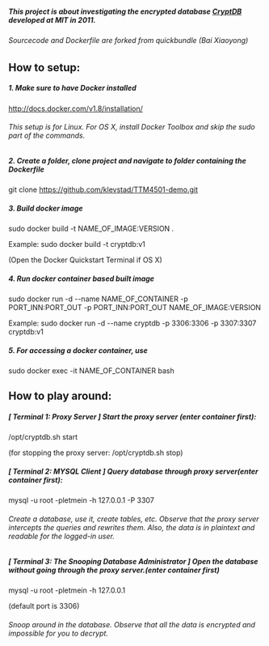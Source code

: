 ##### This project is about investigating the encrypted database [CryptDB](https://css.csail.mit.edu/cryptdb/) developed at MIT in 2011.

###### Sourcecode and Dockerfile are forked from quickbundle (Bai Xiaoyong)

## How to setup:

##### 1. Make sure to have Docker installed

http://docs.docker.com/v1.8/installation/

###### This setup is for Linux. For OS X, install Docker Toolbox and skip the sudo part of the commands.

##### 2. Create a folder, clone project and navigate to folder containing the Dockerfile

git clone https://github.com/klevstad/TTM4501-demo.git

##### 3. Build docker image

sudo docker build -t NAME_OF_IMAGE:VERSION .

Example: sudo docker build -t cryptdb:v1

(Open the Docker Quickstart Terminal if OS X)

##### 4. Run docker container based built image

sudo docker run -d --name NAME_OF_CONTAINER -p PORT_INN:PORT_OUT -p PORT_INN:PORT_OUT NAME_OF_IMAGE:VERSION

Example: sudo docker run -d --name cryptdb -p 3306:3306 -p 3307:3307 cryptdb:v1

##### 5. For accessing a docker container, use

sudo docker exec -it NAME_OF_CONTAINER bash



## How to play around:


##### [ Terminal 1: Proxy Server ] Start the proxy server (enter container first):

/opt/cryptdb.sh start

(for stopping the proxy server: /opt/cryptdb.sh stop)


##### [ Terminal 2: MYSQL Client ] Query database through proxy server(enter container first):

mysql -u root -pletmein -h 127.0.0.1 -P 3307

###### Create a database, use it, create tables, etc. Observe that the proxy server intercepts the queries and rewrites them. Also, the data is in plaintext and readable for the logged-in user.


##### [ Terminal 3: The Snooping Database Administrator ] Open the database without going through the proxy server.(enter container first)

mysql -u root -pletmein -h 127.0.0.1

(default port is 3306)

###### Snoop around in the database. Observe that all the data is encrypted and impossible for you to decrypt.
